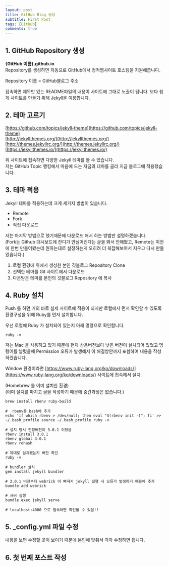 ```yaml
---
layout: post
title: GitHub Blog 생성
subtitle: First Post
tags: [GitHub]
comments: true
---
```


## 1. GitHub Repository 생성
**{GitHub 이름}.github.io**  
Repository를 생성하면 자동으로 GitHub에서 정적웹사이트 호스팅을 지원해줍니다.

Repository 이름 = GitHub블로그 주소

접속하면 제목만 있는 README파일의 내용이 사이트에 그대로 노출이 됩니다.
보다 쉽게 사이트를 만들기 위해 Jekyll을 이용합니다.


## 2. 테마 고르기
[https://github.com/topics/jekyll-theme](https://github.com/topics/jekyll-theme)  
[http://jekyllthemes.org/](http://jekyllthemes.org/)  
[http://themes.jekyllrc.org/](http://themes.jekyllrc.org/)  
[https://jekyllthemes.io/](https://jekyllthemes.io/)

위 사이트에 접속하면 다양한 Jekyll 테마를 볼 수 있습니다.  
저는 GitHub Topic 랭킹에서 마음에 드는 지금의 테마를 골라 지금 블로그에 적용했습니다.


## 3. 테마 적용
Jekyll 테마를 적용하는데 크게 세가지 방법이 있습니다.
- Remote
- Fork
- 직접 다운로드

저는 마지막 방법으로 했기때문에 다운로드 해서 하는 방법만 설명하겠습니다.  
(Fork는 Github 대시보드에 잔디가 안심어진다는 글을 봐서 안해봤고, Remote는 이전에 한번 만들어봤는데 원하는대로 설정하는게 오히려 더 복잡해보여서 지우고 다시 만들었습니다.)

1. 로컬 환경에 위에서 생성한 본인 깃블로그 Repository Clone
2. 선택한 테마를 Git 사이트에서 다운로드
3. 다운받은 테마를 본인의 깃블로그 Repository 에 복사


## 4. Ruby 설치
Push 를 하면 거의 바로 실제 사이트에 적용이 되지만 로컬에서 먼저 확인할 수 있도록 환경구성을 위해 Ruby를 먼저 설치합니다.

우선 로컬에 Ruby 가 설치되어 있는지 아래 명령으로 확인합니다.
```shell
ruby -v
```
저는 Mac 을 사용하고 있기 때문에 현재 상용버전보다 낮은 버전이 설치되어 있었고 명령어를 날렸을때 Permission 오류가 발생해서 이 해결방안까지 포함하여 내용을 작성하겠습니다.

Window 환경이라면 [https://www.ruby-lang.org/ko/downloads/](https://www.ruby-lang.org/ko/downloads/) 사이트에 접속해서 설치.

(Homebrew 를 이미 설치한 환경)  
(이미 설치를 마치고 글을 작성하기 때문에 중간과정은 없습니다.)

```shell
brew install rbenv ruby-build 

#  rbenv를 bash에 추가 
echo 'if which rbenv > /dev/null; then eval "$(rbenv init -)"; fi' >> ~/.bash_profile source ~/.bash_profile ruby -v 

# 설치 당시 안정버전이 3.0.1 이었음
rbenv install 3.0.1
rbenv global 3.0.1
rbenv rehash

# 제대로 설치됐는지 버전 확인
ruby -v

# bundler 설치
gem install jekyll bundler

# 3.0.1 버전부터 webrick 이 빠져서 jekyll 실행 시 오류가 발생하기 때문에 추가
bundle add webrick

```

```shell
# 서버 실행
bundle exec jekyll serve

# localhost:4000 으로 접속하면 확인할 수 있음!!
```



## 5. _config.yml 파일 수정 
내용을 보면 수정할 곳이 보이기 때문에 본인에 맞춰서 각자 수정하면 됩니다.


## 6. 첫 번째 포스트 작성 